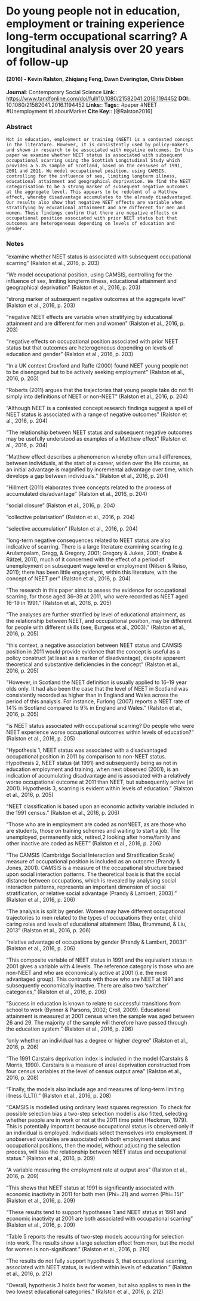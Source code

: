 # Do young people not in education, employment or training experience long-term occupational scarring? A longitudinal analysis over 20 years of follow-up
#### (2016) - Kevin Ralston, Zhiqiang Feng, Dawn Everington, Chris Dibben
**Journal**: Contemporary Social Science
**Link**:: https://www.tandfonline.com/doi/full/10.1080/21582041.2016.1194452
**DOI**:: 10.1080/21582041.2016.1194452
**Links**:: 
**Tags**:: #paper #NEET #Unemployment #LabourMarket 
**Cite Key**:: [@Ralston2016]

### Abstract

```
Not in education, employment or training (NEET) is a contested concept in the literature. However, it is consistently used by policy-makers and shown in research to be associated with negative outcomes. In this paper we examine whether NEET status is associated with subsequent occupational scarring using the Scottish Longitudinal Study which provides a 5.3% sample of Scotland, based on the censuses of 1991, 2001 and 2011. We model occupational position, using CAMSIS, controlling for the influence of sex, limiting longterm illness, educational attainment and geographical deprivation. We find the NEET categorisation to be a strong marker of subsequent negative outcomes at the aggregate level. This appears to be redolent of a Matthew effect, whereby disadvantage accumulates to the already disadvantaged. Our results also show that negative NEET effects are variable when stratifying by educational attainment and are different for men and women. These findings confirm that there are negative effects on occupational position associated with prior NEET status but that outcomes are heterogeneous depending on levels of education and gender.
```

### Notes

“examine whether NEET status is associated with subsequent occupational scarring” (Ralston et al., 2016, p. 203)

“We model occupational position, using CAMSIS, controlling for the influence of sex, limiting longterm illness, educational attainment and geographical deprivation” (Ralston et al., 2016, p. 203)

“strong marker of subsequent negative outcomes at the aggregate level” (Ralston et al., 2016, p. 203)

“negative NEET effects are variable when stratifying by educational attainment and are different for men and women” (Ralston et al., 2016, p. 203)

“negative effects on occupational position associated with prior NEET status but that outcomes are heterogeneous depending on levels of education and gender” (Ralston et al., 2016, p. 203)

“In a UK context Croxford and Raffe (2000) found NEET young people not to be disengaged but to be actively seeking employment” (Ralston et al., 2016, p. 203)

“Roberts (2011) argues that the trajectories that young people take do not fit simply into definitions of NEET or non-NEET” (Ralston et al., 2016, p. 204)

“Although NEET is a contested concept research findings suggest a spell of NEET status is associated with a range of negative outcomes” (Ralston et al., 2016, p. 204)

“The relationship between NEET status and subsequent negative outcomes may be usefully understood as examples of a Matthew effect” (Ralston et al., 2016, p. 204)

“Matthew effect describes a phenomenon whereby often small differences, between individuals, at the start of a career, widen over the life course, as an initial advantage is magnified by incremental advantage over time, which develops a gap between individuals.” (Ralston et al., 2016, p. 204)

“Hillmert (2011) elaborates three concepts related to the process of accumulated dis/advantage” (Ralston et al., 2016, p. 204)

“social closure” (Ralston et al., 2016, p. 204)

“collective polarisation” (Ralston et al., 2016, p. 204)

“selective accumulation” (Ralston et al., 2016, p. 204)

“long-term negative consequences related to NEET status are also indicative of scarring. There is a large literature examining scarring (e.g. Arulampalam, Gregg, & Gregory, 2001; Gregory & Jukes, 2001; Knabe & Rätzel, 2011), much of it concerned with the effect of a period of unemployment on subsequent wage level or employment (Nilsen & Reiso, 2011); there has been little engagement, within this literature, with the concept of NEET per” (Ralston et al., 2016, p. 204)

“The research in this paper aims to assess the evidence for occupational scarring, for those aged 36–39 at 2011, who were recorded as NEET aged 16–19 in 1991.” (Ralston et al., 2016, p. 205)

“The analyses are further stratified by level of educational attainment, as the relationship between NEET, and occupational position, may be different for people with different skills (see, Burgess et al., 2003).” (Ralston et al., 2016, p. 205)

“this context, a negative association between NEET status and CAMSIS position in 2011 would provide evidence that the concept is useful as a policy construct (at least as a marker of disadvantage), despite apparent theoretical and substantive deficiencies in the concept” (Ralston et al., 2016, p. 205)

“However, in Scotland the NEET definition is usually applied to 16–19 year olds only. It had also been the case that the level of NEET in Scotland was consistently recorded as higher than in England and Wales across the period of this analysis. For instance, Furlong (2007) reports a NEET rate of 14% in Scotland compared to 9% in England and Wales.” (Ralston et al., 2016, p. 205)

“is NEET status associated with occupational scarring? Do people who were NEET experience worse occupational outcomes within levels of education?” (Ralston et al., 2016, p. 205)

“Hypothesis 1, NEET status was associated with a disadvantaged occupational position in 2011 by comparison to non-NEET status. Hypothesis 2, NEET status (at 1991) and subsequently being as not in education employment and training, when next observed (2001), is an indication of accumulating disadvantage and is associated with a relatively worse occupational outcome at 2011 than NEET, but subsequently active (at 2001). Hypothesis 3, scarring is evident within levels of education.” (Ralston et al., 2016, p. 205)

“NEET classification is based upon an economic activity variable included in the 1991 census.” (Ralston et al., 2016, p. 206)

“Those who are in employment are coded as nonNEET, as are those who are students, those on training schemes and waiting to start a job. The unemployed, permanently sick, retired,2 looking after home/family and other inactive are coded as NEET” (Ralston et al., 2016, p. 206)

“The CAMSIS (Cambridge Social Interaction and Stratification Scale) measure of occupational position is included as an outcome (Prandy & Jones, 2001). CAMSIS is a measure of the occupational structure based upon social interaction patterns. The theoretical basis is that the social distance between occupations, which is revealed by analysing social interaction patterns, represents an important dimension of social stratification, or relative social advantage (Prandy & Lambert, 2003).” (Ralston et al., 2016, p. 206)

“The analysis is split by gender. Women may have different occupational trajectories to men related to the types of occupations they enter, child caring roles and levels of educational attainment (Blau, Brummund, & Liu, 2013” (Ralston et al., 2016, p. 206)

“relative advantage of occupations by gender (Prandy & Lambert, 2003)” (Ralston et al., 2016, p. 206)

“This composite variable of NEET status in 1991 and the equivalent status in 2001 gives a variable with 4 levels. The reference category is those who are non-NEET and who are economically active at 2001 (i.e. the most advantaged group). This contrasts with those who are NEET at 1991 and subsequently economically inactive. There are also two ‘switcher’ categories,” (Ralston et al., 2016, p. 206)

“Success in education is known to relate to successful transitions from school to work (Bynner & Parsons, 2002; Croll, 2009). Educational attainment is measured at 2001 census when the sample was aged between 26 and 29. The majority of the sample will therefore have passed through the education system.” (Ralston et al., 2016, p. 206)

“only whether an individual has a degree or higher degree” (Ralston et al., 2016, p. 206)

“The 1991 Carstairs deprivation index is included in the model (Carstairs & Morris, 1990). Carstairs is a measure of areal deprivation constructed from four census variables at the level of census output area” (Ralston et al., 2016, p. 208)

“Finally, the models also include age and measures of long-term limiting illness (LLTI).” (Ralston et al., 2016, p. 208)

“CAMSIS is modelled using ordinary least squares regression. To check for possible selection bias a two-step selection model is also fitted, selecting whether people are in work or not at the 2011 time point (Heckman, 1979). This is potentially important because occupational status is observed only if an individual is employed. Individuals select themselves into employment. If unobserved variables are associated with both employment status and occupational positions, then the model, without adjusting the selection process, will bias the relationship between NEET status and occupational status.” (Ralston et al., 2016, p. 209)

“A variable measuring the employment rate at output area” (Ralston et al., 2016, p. 209)

“This shows that NEET status at 1991 is significantly associated with economic inactivity in 2011 for both men (Phi=.21) and women (Phi=.15)” (Ralston et al., 2016, p. 209)

“These results tend to support hypotheses 1 and NEET status at 1991 and economic inactivity at 2001 are both associated with occupational scarring” (Ralston et al., 2016, p. 209)

“Table 5 reports the results of two-step models accounting for selection into work. The results show a large selection effect from men, but the model for women is non-significant.” (Ralston et al., 2016, p. 210)

“The results do not fully support hypothesis 3, that occupational scarring, associated with NEET status, is evident within levels of education.” (Ralston et al., 2016, p. 212)

“Overall, hypothesis 3 holds best for women, but also applies to men in the two lowest educational categories.” (Ralston et al., 2016, p. 212)
